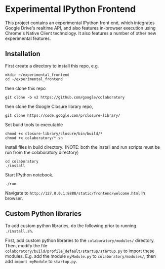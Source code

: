 # Experimental IPython Frontend
This project contains an experimental IPython front end, which
integrates Google Drive's realtime API, and also features in-browser
execution using Chrome's Native Client technology.  It also features
a number of other new experimental features.

## Installation
First create a directory to install this repo, e.g.
```
mkdir ~/experimental_frontend
cd ~/experimental_frontend
```

then clone this repo
```
git clone -b v2 https://github.com/google/colaboratory
```

then clone the Google Closure library repo,
```
git clone https://code.google.com/p/closure-library/
```
 
Set build tools to executable
```
chmod +x closure-library/closure/bin/build/*
chmod +x colaboratory/*.sh
```

Install files in build directory. (NOTE: both the install and run scripts
must be run from the colaboratory directory)
```
cd colaboratory
./install
```

Start IPython notebook.
```
./run
```

Navigate to ```http://127.0.0.1:8888/static/frontend/welcome.html``` in
browser.

## Custom Python libraries
To add custom python libraries, do the following prior to running ```./install.sh```.

First, add custom python libraries to the ```colaboratory/modules/```
directory.  Then, modify the file  ```colaboratory/build/profile_default/startup/startup.py```
to import these modules.  E.g. add the module ```myModule.py```
to ```colaboratory/modules/```, then add ```import myModule```
to ```startup.py```.
